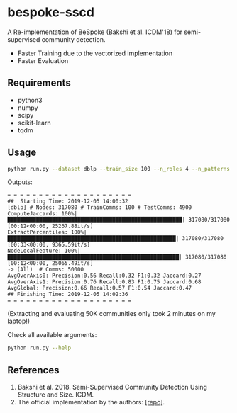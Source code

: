 # bespoke-sscd
A Re-implementation of BeSpoke (Bakshi et al. ICDM'18) for semi-supervised community detection.

- Faster Training due to the vectorized implementation
- Faster Evaluation

## Requirements

- python3
- numpy
- scipy
- scikit-learn
- tqdm

## Usage

```bash
python run.py --dataset dblp --train_size 100 --n_roles 4 --n_patterns 5 --pred_size 50000
```

Outputs:

```text
= = = = = = = = = = = = = = = = = = = =
##  Starting Time: 2019-12-05 14:00:32
[dblp] # Nodes: 317080 # TrainComms: 100 # TestComms: 4900
ComputeJaccards: 100%|███████████████████████████████████████████████████████| 317080/317080 [00:12<00:00, 25267.88it/s]
ExtractPercentiles: 100%|█████████████████████████████████████████████████████| 317080/317080 [00:33<00:00, 9365.59it/s]
NodeLocalFeature: 100%|██████████████████████████████████████████████████████| 317080/317080 [00:12<00:00, 25065.49it/s]
-> (All)  # Comms: 50000
AvgOverAxis0: Precision:0.56 Recall:0.32 F1:0.32 Jaccard:0.27
AvgOverAxis1: Precision:0.76 Recall:0.83 F1:0.75 Jaccard:0.68
AvgGlobal: Precision:0.66 Recall:0.57 F1:0.54 Jaccard:0.47
## Finishing Time: 2019-12-05 14:02:36
= = = = = = = = = = = = = = = = = = = =
```
(Extracting and evaluating 50K communities only took 2 minutes on my laptop!)

Check all available arguments:
```bash
python run.py --help
```

## References

1. Bakshi et al. 2018. Semi-Supervised Community Detection Using Structure and Size. ICDM.
1. The official implementation by the authors: [[repo]](https://github.com/abaxi/bespoke-icdm18).
